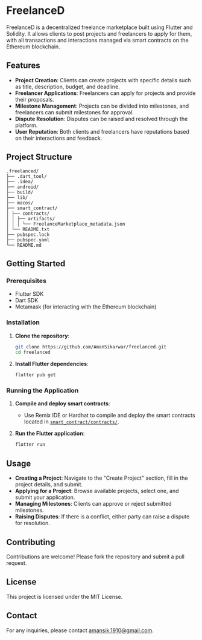 # FreelanceD

FreelanceD is a decentralized freelance marketplace built using Flutter and Solidity. It allows clients to post projects and freelancers to apply for them, with all transactions and interactions managed via smart contracts on the Ethereum blockchain.

## Features

- **Project Creation**: Clients can create projects with specific details such as title, description, budget, and deadline.
- **Freelancer Applications**: Freelancers can apply for projects and provide their proposals.
- **Milestone Management**: Projects can be divided into milestones, and freelancers can submit milestones for approval.
- **Dispute Resolution**: Disputes can be raised and resolved through the platform.
- **User Reputation**: Both clients and freelancers have reputations based on their interactions and feedback.

## Project Structure

```
.freelanced/
├── .dart_tool/
├── .idea/
├── android/
├── build/
├── lib/
├── macos/
├── smart_contract/
│ ├── contracts/
│ │ ├── artifacts/
│ │ │ └── FreelanceMarketplace_metadata.json
│ └── README.txt
├── pubspec.lock
├── pubspec.yaml
└── README.md
```

## Getting Started

### Prerequisites

- Flutter SDK
- Dart SDK
- Metamask (for interacting with the Ethereum blockchain)

### Installation

1. **Clone the repository**:

    ```sh
    git clone https://github.com/AmanSikarwar/freelanced.git
    cd freelanced
    ```

2. **Install Flutter dependencies**:

    ```sh
    flutter pub get
    ```

### Running the Application

1. **Compile and deploy smart contracts**:
    - Use Remix IDE or Hardhat to compile and deploy the smart contracts located in [`smart_contract/contracts/`](command:_github.copilot.openRelativePath?%5B%7B%22scheme%22%3A%22file%22%2C%22authority%22%3A%22%22%2C%22path%22%3A%22%2FUsers%2Famansikarwar%2FDevelopment%2FProjects%2FFlutter%2Ffreelanced%2Fsmart_contract%2Fcontracts%2F%22%2C%22query%22%3A%22%22%2C%22fragment%22%3A%22%22%7D%5D "/Users/amansikarwar/Development/Projects/Flutter/freelanced/smart_contract/contracts/").

2. **Run the Flutter application**:

    ```sh
    flutter run
    ```

## Usage

- **Creating a Project**: Navigate to the "Create Project" section, fill in the project details, and submit.
- **Applying for a Project**: Browse available projects, select one, and submit your application.
- **Managing Milestones**: Clients can approve or reject submitted milestones.
- **Raising Disputes**: If there is a conflict, either party can raise a dispute for resolution.

## Contributing

Contributions are welcome! Please fork the repository and submit a pull request.

## License

This project is licensed under the MIT License.

## Contact

For any inquiries, please contact [amansik.1910@gmail.com](mailto:amansik.1910@gmail.com).

